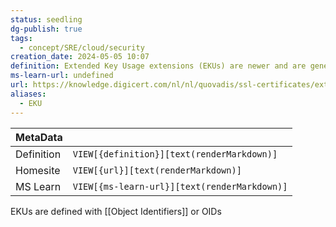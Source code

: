 ```yaml
---
status: seedling
dg-publish: true
tags:
  - concept/SRE/cloud/security
creation_date: 2024-05-05 10:07
definition: Extended Key Usage extensions (EKUs) are newer and are generally used to restrict usage while the [[Key Usage Extensions]] (KUEs) are considered less flexible. KUEs is defined in terms of “operations“ whereas EKUs are defined in terms of “purpose”.
ms-learn-url: undefined
url: https://knowledge.digicert.com/nl/nl/quovadis/ssl-certificates/extended-key-usage-and-key-usage-extensions
aliases:
  - EKU
---
```


| MetaData   |                                              |
| ---------- | -------------------------------------------- |
| Definition | `VIEW[{definition}][text(renderMarkdown)]`   |
| Homesite   | `VIEW[{url}][text(renderMarkdown)]`          |
| MS Learn   | `VIEW[{ms-learn-url}][text(renderMarkdown)]` |

EKUs are defined with [[Object Identifiers]] or OIDs